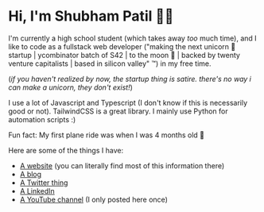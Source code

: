# Hi, I'm Shubham Patil 👨‍💻

I'm currently a high school student (which takes away _too_ much time), and I like to code as a fullstack web developer ("making the next unicorn 🦄 startup | ycombinator batch of S42 | to the moon 🚀 | backed by twenty venture capitalists | based in silicon valley" ™) in my free time.

(_if you haven't realized by now, the startup thing is satire. there's no way i can make a unicorn, they don't exist!_)

I use a lot of Javascript and Typescript (I don't know if this is necessarily good or not). TailwindCSS is a great library. I mainly use Python for automation scripts :)  

Fun fact: My first plane ride was when I was 4 months old 🛫

Here are some of the things I have:

- [A website](https://shubhampatil.dev) (you can literally find most of this information there)
- [A blog](https://dev.to/shubhampatilsd/)
- [A Twitter thing](https://twitter.com/ShubhamPatilsd)
- [A LinkedIn](https://www.linkedin.com/in/shubham-patil-5352a3215/)
- [A YouTube channel](https://www.youtube.com/channel/UCExbrmSa1r97Q3AUNvkpdnQ) (I only posted here once)


<!-- Favorite Tools:
- Editor: VSCode 
- Operating System: Linux 🐧
- Keyboard: Keychron K2 (the switches go thock thock thock without any modifications which is cool)
- Mouse: I really could care less. If it moves my pointer I'm cool with it 😎 🐭
- Monitor: Ultrawide (don't really care about the model, if it has a 21:9 aspect ratio I'm cool with it)
- Typescript
- Frontend 🕸️
    - NextJS
    - TailwindCSS
- Backend 👨‍🔧
    - Node.js
    - Express
    - Prisma -->
<!-- 
<br><br><br><br><br>
<img src="profile-3d-contrib/profile-gitblock.svg" align="center"/>

Ooh Lego bricks -->
